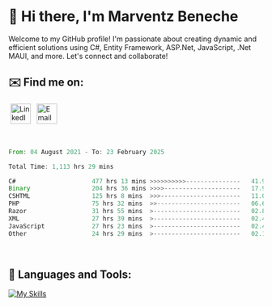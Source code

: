 # 👋 Hi there, I'm Marventz Beneche

Welcome to my GitHub profile! I'm passionate about creating dynamic and efficient solutions using C#, Entity Framework, ASP.Net, JavaScript, .Net MAUI, and more. Let's connect and collaborate!

## ✉️ Find me on:
 <a href="https://linkedin.com/in/benechem" target="_blank" rel="noopener noreferrer"> <img src="https://icons.iconarchive.com/icons/limav/flat-gradient-social/512/Linkedin-icon.png" alt="LinkedIn" height="40" style="vertical-align:top; margin:4px"></a>
 <a href="mailto:info@benechem.co"> <img src="https://icons.iconarchive.com/icons/dtafalonso/android-lollipop/512/Gmail-icon.png" alt="Email" height="40" style="vertical-align:top; margin:4px"></a>
</p>

<br/>
<!--START_SECTION:waka-->

```rust
From: 04 August 2021 - To: 23 February 2025

Total Time: 1,113 hrs 29 mins

C#                     477 hrs 13 mins >>>>>>>>>>---------------   41.94 %
Binary                 204 hrs 36 mins >>>>---------------------   17.98 %
CSHTML                 125 hrs 8 mins  >>>----------------------   11.00 %
PHP                    75 hrs 32 mins  >>-----------------------   06.64 %
Razor                  31 hrs 55 mins  >------------------------   02.80 %
XML                    27 hrs 39 mins  >------------------------   02.43 %
JavaScript             27 hrs 23 mins  >------------------------   02.41 %
Other                  24 hrs 29 mins  >------------------------   02.15 %
```

<!--END_SECTION:waka-->
<br />

## 🧰 Languages and Tools:

[![My Skills](https://skillicons.dev/icons?i=js,html,css,cs,java,php,mysql,dotnet,bootstrap,visualstudio,vscode,androidstudio,azure,xd,wordpress,raspberrypi)](https://skillicons.dev)
<br />

